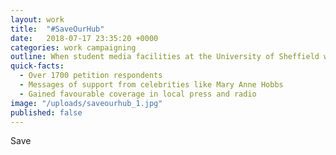 ```yaml
---
layout: work
title:  "#SaveOurHub"
date:   2018-07-17 23:35:20 +0000
categories: work campaigning
outline: When student media facilities at the University of Sheffield were threatened with closure, I was a key player in the campaign to preserve them.
quick-facts:
  - Over 1700 petition respondents
  - Messages of support from celebrities like Mary Anne Hobbs
  - Gained favourable coverage in local press and radio
image: "/uploads/saveourhub_1.jpg"
published: false
---
```


Save
